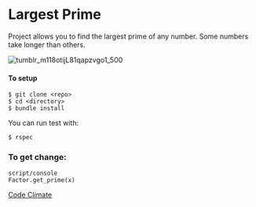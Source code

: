 Largest Prime
================

Project allows you to find the largest prime of any number. Some numbers take longer than others.

![tumblr_m118otijL81qapzvgo1_500](https://f.cloud.github.com/assets/506091/417133/a4aa485c-ac5d-11e2-9255-cb44a812aff1.gif)

#### To setup

```
$ git clone <repo>
$ cd <directory>
$ bundle install
```

You can run test with:

```
$ rspec
```

### To get change:

```
script/console
Factor.get_prime(x)
```


[Code Climate](https://codeclimate.com/github/abrahamoshel/largest_prime)
